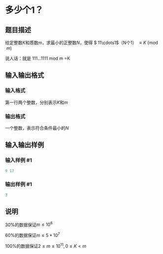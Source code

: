 # 多少个1？

## 题目描述

给定整数$K$和质数$m$，求最小的正整数$N$，使得 $ 11\cdots1$（N个1） $\equiv K \pmod m$

说人话：就是 111...1111 mod m =K

## 输入输出格式

### 输入格式

第一行两个整数，分别表示$K$和$m$

### 输出格式

一个整数，表示符合条件最小的$N$

## 输入输出样例

### 输入样例 #1

```cpp
9 17
```


### 输出样例 #1

```cpp
3
```


## 说明

30%的数据保证$m\leq 10^6$

60%的数据保证$m\leq 5*10^7$

100%的数据保证$2\leq m\leq 10^{11},0\leq K< m$

